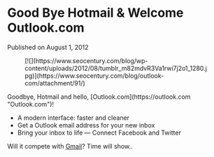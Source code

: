 # Good Bye Hotmail &#038; Welcome Outlook.com

Published on August 1, 2012

<div class="gallery galleryid-90 gallery-columns-3 gallery-size-thumbnail" id="gallery-5"><figure class="gallery-item"><div class="gallery-icon "> [![](https://www.seocentury.com/blog/wp-content/uploads/2012/08/tumblr_m82mdvR3Va1rwi7j2o1_1280.jpg)](https://www.seocentury.com/blog/outlook-com/attachment/91/) </div></figure> </div>Goodbye, Hotmail and hello, [Outlook.com](https://outlook.com "Outlook.com")!

- A modern interface: faster and cleaner
- Get a Outlook email address for your new inbox
- Bring your inbox to life — Connect Facebook and Twitter

Will it compete with [Gmail](https://gmail.com "Gmail")? Time will show..
